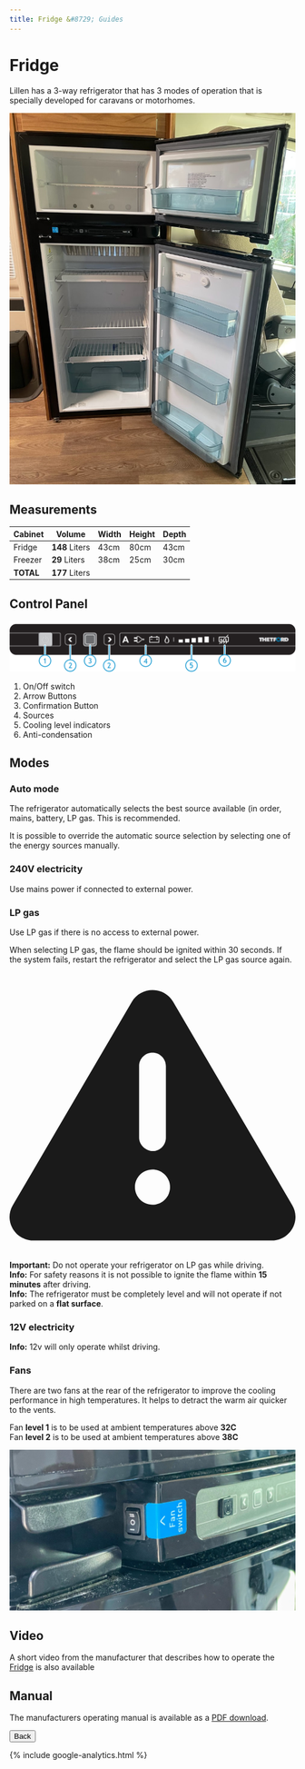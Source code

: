 ```yaml
---
title: Fridge &#8729; Guides 
---
```


<link href="../styles/custom.css" rel="stylesheet" />
<link rel="stylesheet" href="https://cdn.jsdelivr.net/npm/bootstrap@4.6.1/dist/css/bootstrap.min.css" integrity="sha384-zCbKRCUGaJDkqS1kPbPd7TveP5iyJE0EjAuZQTgFLD2ylzuqKfdKlfG/eSrtxUkn" crossorigin="anonymous">

# Fridge
Lillen has a 3-way refrigerator that has 3 modes of operation that is specially developed for caravans or motorhomes.

![main-key](images/fridge.jpg)

## Measurements

| Cabinet | Volume | Width | Height | Depth |
|---|---|---|---|---|
| Fridge | **148** Liters | 43cm | 80cm | 43cm |
| Freezer | **29** Liters | 38cm | 25cm | 30cm |
| **TOTAL** | **177** Liters |

## Control Panel

![main-key](images/fridge-control-panel.png)

1. On/Off switch
2. Arrow Buttons
3. Confirmation Button
4. Sources
5. Cooling level indicators
6. Anti-condensation 

## Modes

### Auto mode
The refrigerator automatically selects the best source available (in order, mains, battery, LP gas. This is recommended. 

It is possible to override the automatic source selection by selecting one of the energy sources manually.

### 240V electricity
Use mains power if connected to external power.

### LP gas
Use LP gas if there is no access to external power.

When selecting LP gas, the flame should be ignited within 30 seconds. If the system fails, restart the refrigerator and select the LP gas source again.

<div class="alert alert-danger">
    <svg class="svg-inline--fa fa-triangle-exclamation fa-w-16" aria-hidden="true" focusable="false" data-prefix="fas" data-icon="triangle-exclamation" role="img" xmlns="http://www.w3.org/2000/svg" viewBox="0 0 512 512"><path fill="currentColor" d="M506.3 417l-213.3-364c-16.33-28-57.54-28-73.98 0l-213.2 364C-10.59 444.9 9.849 480 42.74 480h426.6C502.1 480 522.6 445 506.3 417zM232 168c0-13.25 10.75-24 24-24S280 154.8 280 168v128c0 13.25-10.75 24-23.1 24S232 309.3 232 296V168zM256 416c-17.36 0-31.44-14.08-31.44-31.44c0-17.36 14.07-31.44 31.44-31.44s31.44 14.08 31.44 31.44C287.4 401.9 273.4 416 256 416z"/></svg>  
    <strong>Important:</strong> Do not operate your refrigerator on LP gas while driving.
</div>

<div class="alert alert-info">
    <strong>Info:</strong> For safety reasons it is not possible to ignite the flame within <b>15 minutes</b> after driving.
</div>

<div class="alert alert-info">
    <strong>Info:</strong> The refrigerator must be completely level and will not operate if not parked on a <b>flat surface</b>.
</div>

### 12V electricity

<div class="alert alert-info">
    <strong>Info:</strong> 12v will only operate whilst driving. 
</div>

### Fans
There are two fans at the rear of the refrigerator to improve the cooling performance in high temperatures. 
It helps to detract the warm air quicker to the vents. 

Fan **level 1** is to be used at ambient temperatures above **32C** <br/>
Fan **level 2** is to be used at ambient temperatures above **38C**

![main-key](images/fridge-fan-switch.jpg)


## Video
A short video from the manufacturer that describes how to operate the [Fridge](/videos/fridge.md) is also available 

## Manual
The manufacturers operating manual is available as a [PDF download](/docs/fridge.pdf). 

<a href="/#guides"><button class="nav-button"><i class="arrow arrow-left"></i> Back</button></a>

{% include google-analytics.html %}